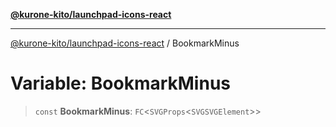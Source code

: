 [**@kurone-kito/launchpad-icons-react**](../README.md)

***

[@kurone-kito/launchpad-icons-react](../globals.md) / BookmarkMinus

# Variable: BookmarkMinus

> `const` **BookmarkMinus**: `FC`\<`SVGProps`\<`SVGSVGElement`\>\>
